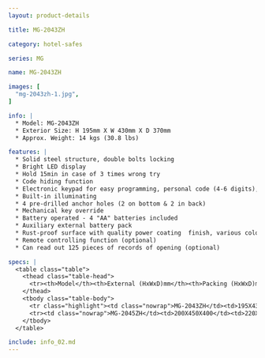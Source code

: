 ```yaml
---
layout: product-details

title: MG-2043ZH

category: hotel-safes

series: MG

name: MG-2043ZH

images: [
  "mg-2043zh-1.jpg",
]

info: |
  * Model: MG-2043ZH
  * Exterior Size: H 195mm X W 430mm X D 370mm
  * Approx. Weight: 14 kgs (30.8 lbs)

features: |
  * Solid steel structure, double bolts locking
  * Bright LED display
  * Hold 15min in case of 3 times wrong try
  * Code hiding function
  * Electronic keypad for easy programming, personal code (4-6 digits), manager code (6 digits)
  * Built-in illuminating
  * 4 pre-drilled anchor holes (2 on bottom & 2 in back)
  * Mechanical key override
  * Battery operated - 4 "AA" batteries included
  * Auxiliary external battery pack
  * Rust-proof surface with quality power coating  finish, various colors available
  * Remote controlling function (optional)
  * Can read out 125 pieces of records of opening (optional) 

specs: |
  <table class="table">
    <thead class="table-head">
      <tr><th>Model</th><th>External (HxWxD)mm</th><th>Packing (HxWxD)mm</th><th>Weight (kg)</th><th>Door (mm)</th><th>Body (mm)</th><th>20’FCL (pcs)</th></tr>
    </thead>
    <tbody class="table-body">
      <tr class="highlight"><td class="nowrap">MG-2043ZH</td><td>195X430X370</td><td>215X450X420</td><td>13</td><td>5</td><td>2</td><td>685</td></tr>
      <tr><td class="nowrap">MG-2045ZH</td><td>200X450X400</td><td>220X470X450</td><td>14</td><td>5</td><td>2</td><td>625</td></tr>
    </tbody>
  </table>

include: info_02.md
---
```

